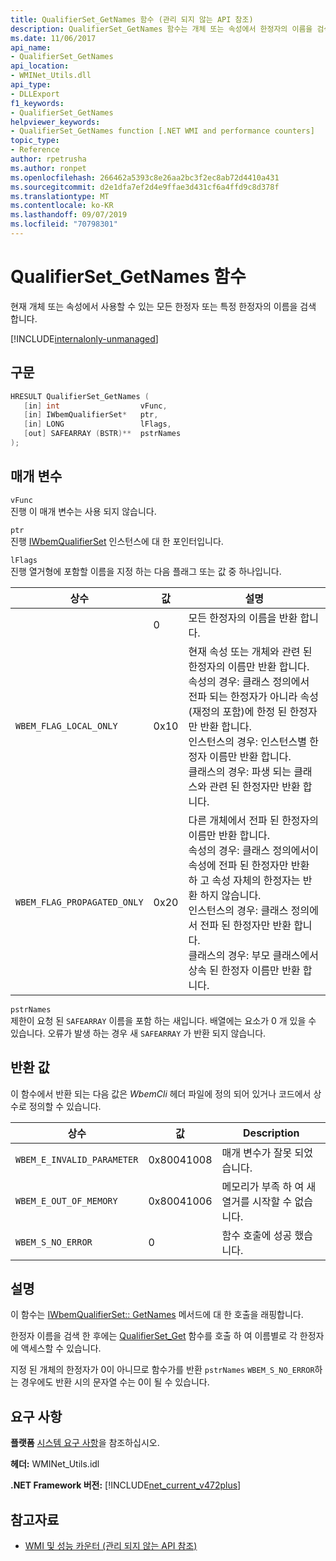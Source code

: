 ```yaml
---
title: QualifierSet_GetNames 함수 (관리 되지 않는 API 참조)
description: QualifierSet_GetNames 함수는 개체 또는 속성에서 한정자의 이름을 검색 합니다.
ms.date: 11/06/2017
api_name:
- QualifierSet_GetNames
api_location:
- WMINet_Utils.dll
api_type:
- DLLExport
f1_keywords:
- QualifierSet_GetNames
helpviewer_keywords:
- QualifierSet_GetNames function [.NET WMI and performance counters]
topic_type:
- Reference
author: rpetrusha
ms.author: ronpet
ms.openlocfilehash: 266462a5393c8e26aa2bc3f2ec8ab72d4410a431
ms.sourcegitcommit: d2e1dfa7ef2d4e9ffae3d431cf6a4ffd9c8d378f
ms.translationtype: MT
ms.contentlocale: ko-KR
ms.lasthandoff: 09/07/2019
ms.locfileid: "70798301"
---
```

# <a name="qualifierset_getnames-function"></a>QualifierSet_GetNames 함수

현재 개체 또는 속성에서 사용할 수 있는 모든 한정자 또는 특정 한정자의 이름을 검색 합니다.

[!INCLUDE[internalonly-unmanaged](../../../../includes/internalonly-unmanaged.md)]

## <a name="syntax"></a>구문

```cpp
HRESULT QualifierSet_GetNames (
   [in] int                  vFunc,
   [in] IWbemQualifierSet*   ptr,
   [in] LONG                 lFlags,
   [out] SAFEARRAY (BSTR)**  pstrNames
);
```

## <a name="parameters"></a>매개 변수

`vFunc`\
진행 이 매개 변수는 사용 되지 않습니다.

`ptr`\
진행 [IWbemQualifierSet](/windows/desktop/api/wbemcli/nn-wbemcli-iwbemqualifierset) 인스턴스에 대 한 포인터입니다.

`lFlags`\
진행 열거형에 포함할 이름을 지정 하는 다음 플래그 또는 값 중 하나입니다.

|상수  |값  |설명  |
|---------|---------|---------|
|  | 0 | 모든 한정자의 이름을 반환 합니다. |
| `WBEM_FLAG_LOCAL_ONLY` | 0x10 | 현재 속성 또는 개체와 관련 된 한정자의 이름만 반환 합니다. <br/> 속성의 경우: 클래스 정의에서 전파 되는 한정자가 아니라 속성 (재정의 포함)에 한정 된 한정자만 반환 합니다. <br/> 인스턴스의 경우: 인스턴스별 한정자 이름만 반환 합니다. <br/> 클래스의 경우: 파생 되는 클래스와 관련 된 한정자만 반환 합니다.
|`WBEM_FLAG_PROPAGATED_ONLY` | 0x20 | 다른 개체에서 전파 된 한정자의 이름만 반환 합니다. <br/> 속성의 경우: 클래스 정의에서이 속성에 전파 된 한정자만 반환 하 고 속성 자체의 한정자는 반환 하지 않습니다. <br/> 인스턴스의 경우: 클래스 정의에서 전파 된 한정자만 반환 합니다. <br/> 클래스의 경우: 부모 클래스에서 상속 된 한정자 이름만 반환 합니다. |

`pstrNames`\
제한이 요청 된 `SAFEARRAY` 이름을 포함 하는 새입니다. 배열에는 요소가 0 개 있을 수 있습니다. 오류가 발생 하는 경우 새 `SAFEARRAY` 가 반환 되지 않습니다.

## <a name="return-value"></a>반환 값

이 함수에서 반환 되는 다음 값은 *WbemCli* 헤더 파일에 정의 되어 있거나 코드에서 상수로 정의할 수 있습니다.

|상수  |값  |Description  |
|---------|---------|---------|
|`WBEM_E_INVALID_PARAMETER` | 0x80041008 | 매개 변수가 잘못 되었습니다. |
|`WBEM_E_OUT_OF_MEMORY` | 0x80041006 | 메모리가 부족 하 여 새 열거를 시작할 수 없습니다. |
|`WBEM_S_NO_ERROR` | 0 | 함수 호출에 성공 했습니다.  |

## <a name="remarks"></a>설명

이 함수는 [IWbemQualifierSet:: GetNames](/windows/desktop/api/wbemcli/nf-wbemcli-iwbemqualifierset-getnames) 메서드에 대 한 호출을 래핑합니다.

한정자 이름을 검색 한 후에는 [QualifierSet_Get](qualifierset-get.md) 함수를 호출 하 여 이름별로 각 한정자에 액세스할 수 있습니다.

지정 된 개체의 한정자가 0이 아니므로 함수가를 반환 `pstrNames` `WBEM_S_NO_ERROR`하는 경우에도 반환 시의 문자열 수는 0이 될 수 있습니다.

## <a name="requirements"></a>요구 사항

**플랫폼** [시스템 요구 사항](../../get-started/system-requirements.md)을 참조하십시오.

**헤더:** WMINet_Utils.idl

**.NET Framework 버전:** [!INCLUDE[net_current_v472plus](../../../../includes/net-current-v472plus.md)]

## <a name="see-also"></a>참고자료

- [WMI 및 성능 카운터 (관리 되지 않는 API 참조)](index.md)
